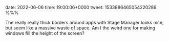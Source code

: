 date: 2022-06-06
time: 19:00:06+0000
tweet: 1533886465054220289
%%%

The really really thick borders around apps with Stage Manager looks nice, but seem like a massive waste of space. Am I the weird one for making windows fill the height of the screen?
